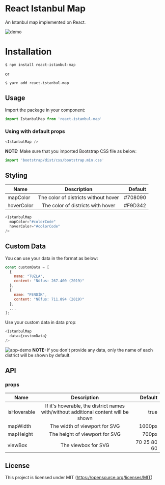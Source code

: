 # React Istanbul Map

An Istanbul map implemented on React.

![demo](https://i.imgur.com/FiWIq5H.gif)
# Installation

```$ npm install react-istanbul-map```

or

```$ yarn add react-istanbul-map```

## Usage

Import the package in your component:

```javascript
import IstanbulMap from 'react-istanbul-map'
```

### Using with default props

```javascript
<IstanbulMap />
```

**NOTE:** Make sure that you imported Bootstrap CSS file as below:

```javascript
import 'bootstrap/dist/css/bootstrap.min.css'
```

## Styling

| Name   |      Description      |  Default |
|----------|:-------------:|------:|
| mapColor | The color of districts without hover | #708090 |
| hoverColor | The color of districts with hover | #F9D342 |


```javascript
<IstanbulMap
  mapColor="#colorCode"
  hoverColor="#colorCode"
/>
```

## Custom Data

You can use your data in the format as below:

```javascript
const customData = [
  {
    name: "TUZLA",
    content: "Nüfus: 267.400 (2019)"
  },
  {
    name: "PENDİK",
    content: "Nüfus: 711.894 (2019)"
  },
  ...
];
```

Use your custom data in data prop:

```javascript
<IstanbulMap
  data={customData}
/>
```

![app-demo](https://i.imgur.com/dYIUu7H.png)
**NOTE:** If you don't provide any data, only the name of each district will be shown by default.  

## API

### props

| Name   |      Description      |  Default |
|----------|:-------------:|------:|
| isHoverable | If it's hoverable, the district names with/without additional content will be shown | true |
| mapWidth | The width of viewport for SVG | 1000px |
| mapHeight | The height of viewport for SVG | 700px |
| viewBox | The viewbox for SVG | 70 25 80 60 |

## License

This project is licensed under MIT (https://opensource.org/licenses/MIT)
